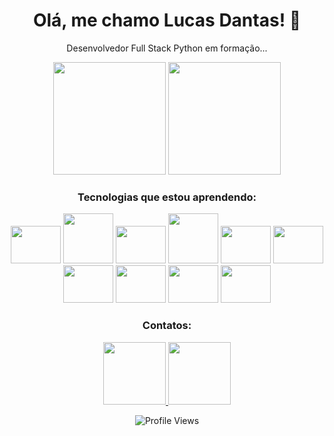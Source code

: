 <div align="center">

# Olá, me chamo Lucas Dantas! 👋

Desenvolvedor Full Stack Python em formação...

<div style="display: inline-block;">
  
  <img height="180em" src="https://github-readme-stats.vercel.app/api/top-langs/?username=Kulasq&layout=compact&theme=dark"/>
  
  <img height="180em" src="https://github-readme-stats.vercel.app/api?username=Kulasq&show_icons=true&theme=dark"/>

</div>

### Tecnologias que estou aprendendo:

<img src="https://img.shields.io/badge/-HTML5-E34F26?style=flat-square&logo=html5&logoColor=white" width="80" height="60"/>
<img src="https://img.shields.io/badge/-CSS3-1572B6?style=flat-square&logo=css3" width="80" height="80"/>
<img src="https://img.shields.io/badge/-JavaScript-F7DF1E?style=flat-square&logo=javascript&logoColor=black" width="80" height="60"/>
<img src="https://img.shields.io/badge/-jQuery-0769AD?style=flat-square&logo=jquery" width="80" height="80"/>
<img src="https://img.shields.io/badge/-Bootstrap-563D7C?style=flat-square&logo=bootstrap" width="80" height="60"/>
<img src="https://img.shields.io/badge/-Node.js-339933?style=flat-square&logo=node.js&logoColor=white" width="80" height="60"/>
<img src="https://img.shields.io/badge/-Gulp-CF4647?style=flat-square&logo=gulp" width="80" height="60"/>
<img src="https://img.shields.io/badge/-Grunt-FAA918?style=flat-square&logo=grunt" width="80" height="60"/>
<img src="https://img.shields.io/badge/-Sass-CC6699?style=flat-square&logo=sass" width="80" height="60"/>
<img src="https://img.shields.io/badge/-Less-1D365D?style=flat-square&logo=less" width="80" height="60"/>

### Contatos:

<a href="https://www.instagram.com/kulasq" target="_blank">
  <img src="https://img.shields.io/badge/-Instagram-E4405F?style=for-the-badge&logo=instagram&logoColor=white" width="100"/>
</a>
<a href="mailto:lucasdantas.11@gmail.com">
  <img src="https://img.shields.io/badge/-Gmail-D14836?style=for-the-badge&logo=gmail&logoColor=white" width="100"/>
</a>

![Profile Views](https://komarev.com/ghpvc/?username=Kulasq)

</div>
